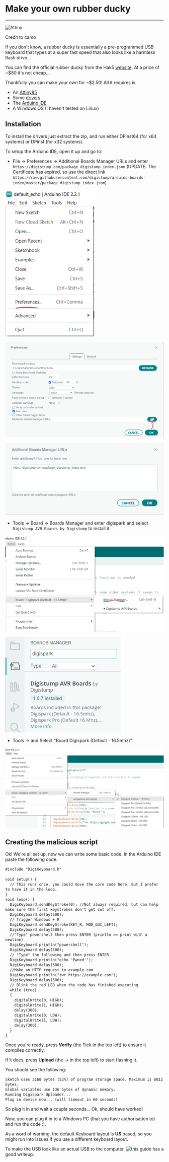 # Make your own rubber ducky

---

![Attiny ](https://camo.githubusercontent.com/8944ce0301f2c573d0a1a64ff51e8ee4e98043f4e7da5c5d92452233031623bc/68747470733a2f2f692e6962622e636f2f6a5a32777658302f4e455745562d41542e706e67)
   
Credit to camo


If you don't know, a rubber ducky is essentially a pre-programmed USB keyboard that types at a super fast speed that also looks like a harmless flash drive...


You can find the official rubber ducky from the Hak5 [website](https://shop.hak5.org/products/usb-rubber-ducky). At a price of ~$80 it's not cheap...

Thankfully you can make your own for ~$2.50! All it requires is 
- An [Attiny85](https://www.amazon.co.uk/attiny85/s?k=attiny85)
- Some [drivers](https://github.com/digistump/DigistumpArduino/releases)
- The [Arduino IDE](https://www.arduino.cc/en/software)
- A Windows OS (I haven't tested on Linux)


## Installation

To install the drivers just extract the zip, and run either DPinst64 (for x64 systems) or DPinst (for x32 systems).

To setup the Arduino IDE, open it up and go to: 
- File -> Preferences -> Additional Boards Manager URLs and enter `https://digistump.com/package_digistump_index.json` (UPDATE: The Certificate has expired, so use the direct link `https://raw.githubusercontent.com/digistump/arduino-boards-index/master/package_digistump_index.json`)


![Arduino](https://raw.githubusercontent.com/Henryisnotavailable/Henryisnotavailable.github.io/main/assets/images/Capture.PNG)

![Additonal Board URLs](https://raw.githubusercontent.com/Henryisnotavailable/Henryisnotavailable.github.io/main/assets/images/Additional_Board_Manager.PNG)

![Digistump Index](https://raw.githubusercontent.com/Henryisnotavailable/Henryisnotavailable.github.io/main/assets/images/digistump_index.PNG)

- Tools -> Board -> Boards Manager and enter digispark and select `Digistump AVR Boards by Digistump` to install it

![Boards Manager](https://raw.githubusercontent.com/Henryisnotavailable/Henryisnotavailable.github.io/main/assets/images/boards_manager.PNG)

![Digispark Board](https://raw.githubusercontent.com/Henryisnotavailable/Henryisnotavailable.github.io/main/assets/images/digistump_board.PNG)

- Tools -> and Select "Board Digispark (Default - 16.5mhz)"

![Select Digispark](https://raw.githubusercontent.com/Henryisnotavailable/Henryisnotavailable.github.io/main/assets/images/Select_Board.PNG)



## Creating the malicious script

Ok! We're all set up, now we can write some basic code. In the Arduino IDE paste the following code.
```
#include "DigiKeyboard.h"

void setup() {
  // This runs once, you could move the core code here. But I prefer to have it in the loop. 
}
void loop() {
  DigiKeyboard.sendKeyStroke(0); //Not always required, but can help make sure the first keystrokes don't get cut off.
  DigiKeyboard.delay(500); 
  // Trigger Windows + R
  DigiKeyboard.sendKeyStroke(KEY_R, MOD_GUI_LEFT);
  DigiKeyboard.delay(500);
  //"Type" powershell then press ENTER (println == print with a newline)
  DigiKeyboard.println("powershell");
  DigiKeyboard.delay(500);
  // "Type" the following and then press ENTER
  DigiKeyboard.println("echo 'Pwned'");
  DigiKeyboard.delay(500);
  //Make an HTTP request to example.com
  DigiKeyboard.println("iwr https://example.com");
  DigiKeyboard.delay(500);
  // Blink the red LED when the code has finished executing
  while (true)
  {
    digitalWrite(0, HIGH);
    digitalWrite(1, HIGH);
    delay(300);
    digitalWrite(0, LOW);
    digitalWrite(1, LOW);
    delay(300);
  }
}
```

Once you're ready, press **Verify** (the Tick in the top left) to ensure it compiles correctly.

If it does, press **Upload** (the -> in the top left) to start flashing it.

You should see the following:
```
Sketch uses 3168 bytes (52%) of program storage space. Maximum is 6012 bytes.
Global variables use 136 bytes of dynamic memory.
Running Digispark Uploader...
Plug in device now... (will timeout in 60 seconds)
```

So plug it in and wait a couple seconds... Ok, should have worked!


Now, you can plug it in to a Windows PC (that you have authorisation to) and run the code :). 

As a word of warning, the default Keyboard layout is **US** based, so you might run into issues if you use a different keyboard layout.

To make the USB look like an actual USB to the computer, ![this](https://blog.spacehuhn.com/digispark-vid-pid) guide has a good writeup.

